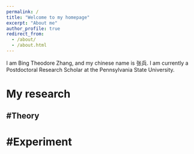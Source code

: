 ```yaml
---
permalink: /
title: "Welcome to my homepage"
excerpt: "About me"
author_profile: true
redirect_from: 
  - /about/
  - /about.html
---
```



I am Bing Theodore Zhang, and my chinese name is 张兵. I am currently a Postdoctoral Research Scholar at the Pennsylvania State University.

My research 
======

#Theory
------

#Experiment
======